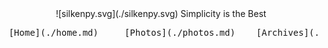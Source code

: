 <center>![silkenpy.svg](./silkenpy.svg)
Simplicity is the Best 
 <pre> [Home](./home.md)     [Photos](./photos.md)    [Archives](./archives.md)    [Contact](./contact.md)</pre>
</center>







